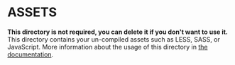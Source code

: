 # ASSETS
**This directory is not required, you can delete it if you don't want to use it.**
This directory contains your un-compiled assets such as LESS, SASS, or JavaScript.
More information about the usage of this directory in [the documentation](https://nuxtjs.org/guide/assets#webpacked).